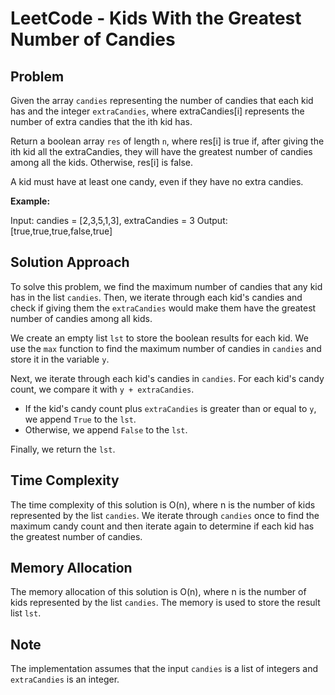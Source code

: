 # LeetCode - Kids With the Greatest Number of Candies

## Problem

Given the array `candies` representing the number of candies that each kid has and the integer `extraCandies`, where extraCandies[i] represents the number of extra candies that the ith kid has.

Return a boolean array `res` of length `n`, where res[i] is true if, after giving the ith kid all the extraCandies, they will have the greatest number of candies among all the kids. Otherwise, res[i] is false.

A kid must have at least one candy, even if they have no extra candies.

**Example:**

Input: candies = [2,3,5,1,3], extraCandies = 3
Output: [true,true,true,false,true]

## Solution Approach

To solve this problem, we find the maximum number of candies that any kid has in the list `candies`. Then, we iterate through each kid's candies and check if giving them the `extraCandies` would make them have the greatest number of candies among all kids.

We create an empty list `lst` to store the boolean results for each kid. We use the `max` function to find the maximum number of candies in `candies` and store it in the variable `y`.

Next, we iterate through each kid's candies in `candies`. For each kid's candy count, we compare it with `y + extraCandies`.

- If the kid's candy count plus `extraCandies` is greater than or equal to `y`, we append `True` to the `lst`.
- Otherwise, we append `False` to the `lst`.

Finally, we return the `lst`.

## Time Complexity

The time complexity of this solution is O(n), where n is the number of kids represented by the list `candies`. We iterate through `candies` once to find the maximum candy count and then iterate again to determine if each kid has the greatest number of candies.

## Memory Allocation

The memory allocation of this solution is O(n), where n is the number of kids represented by the list `candies`. The memory is used to store the result list `lst`.

## Note

The implementation assumes that the input `candies` is a list of integers and `extraCandies` is an integer.
